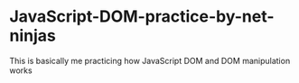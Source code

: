 # JavaScript-DOM-practice-by-net-ninjas
This is basically me practicing how JavaScript DOM and DOM manipulation works
